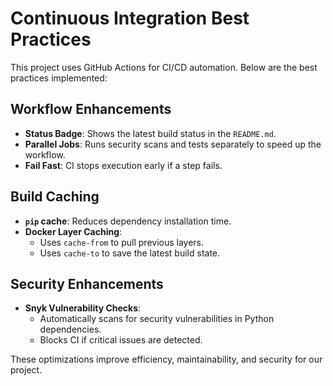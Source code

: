 # Continuous Integration Best Practices

This project uses GitHub Actions for CI/CD automation. Below are the best practices implemented:

## Workflow Enhancements
- **Status Badge**: Shows the latest build status in the `README.md`.
- **Parallel Jobs**: Runs security scans and tests separately to speed up the workflow.
- **Fail Fast**: CI stops execution early if a step fails.

## Build Caching
- **`pip` cache**: Reduces dependency installation time.
- **Docker Layer Caching**:
  - Uses `cache-from` to pull previous layers.
  - Uses `cache-to` to save the latest build state.

## Security Enhancements
- **Snyk Vulnerability Checks**:
  - Automatically scans for security vulnerabilities in Python dependencies.
  - Blocks CI if critical issues are detected.

These optimizations improve efficiency, maintainability, and security for our project.